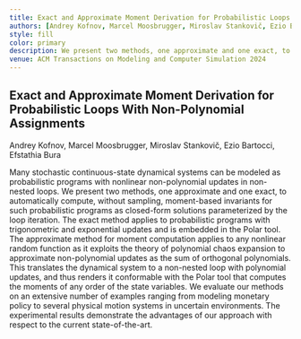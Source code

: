 ```yaml
---
title: Exact and Approximate Moment Derivation for Probabilistic Loops With Non-Polynomial Assignments
authors: [Andrey Kofnov, Marcel Moosbrugger, Miroslav Stankovič, Ezio Bartocci, Efstathia Bura]
style: fill
color: primary
description: We present two methods, one approximate and one exact, to automatically compute, without sampling, moment-based invariants for such probabilistic programs as closed-form solutions parameterized by the loop iteration. The exact method applies to probabilistic programs with trigonometric and exponential updates and is embedded in the Polar tool.
venue: ACM Transactions on Modeling and Computer Simulation 2024
---
```



## Exact and Approximate Moment Derivation for Probabilistic Loops With Non-Polynomial Assignments

Andrey Kofnov, Marcel Moosbrugger, Miroslav Stankovič, Ezio Bartocci, Efstathia Bura

Many stochastic continuous-state dynamical systems can be modeled as probabilistic programs with nonlinear non-polynomial updates in non-nested loops. We present two methods, one approximate and one exact, to automatically compute, without sampling, moment-based invariants for such probabilistic programs as closed-form solutions parameterized by the loop iteration. The exact method applies to probabilistic programs with trigonometric and exponential updates and is embedded in the Polar tool. The approximate method for moment computation applies to any nonlinear random function as it exploits the theory of polynomial chaos expansion to approximate non-polynomial updates as the sum of orthogonal polynomials. This translates the dynamical system to a non-nested loop with polynomial updates, and thus renders it conformable with the Polar tool that computes the moments of any order of the state variables. We evaluate our methods on an extensive number of examples ranging from modeling monetary policy to several physical motion systems in uncertain environments. The experimental results demonstrate the advantages of our approach with respect to the current state-of-the-art. 